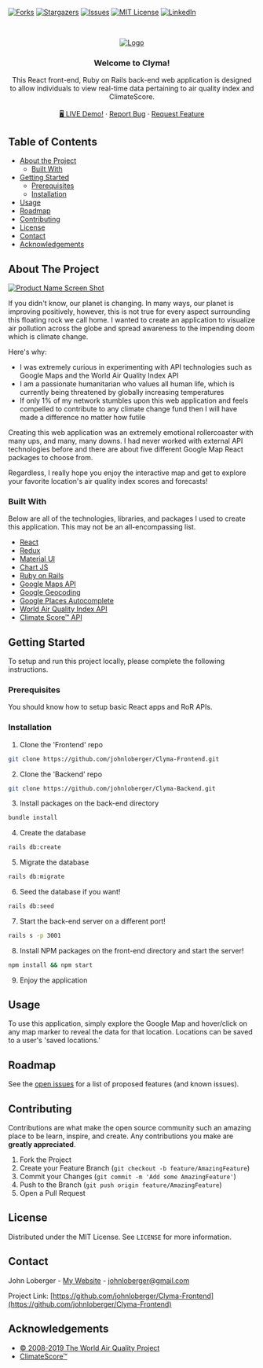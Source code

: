 <!-- PROJECT SHIELDS -->

[![Forks][forks-shield]][forks-url]
[![Stargazers][stars-shield]][stars-url]
[![Issues][issues-shield]][issues-url]
[![MIT License][license-shield]][license-url]
[![LinkedIn][linkedin-shield]][linkedin-url]


<!-- PROJECT LOGO -->
<br />
<p align="center">
  <a href="https://github.com/johnloberger/Clyma-Frontend">
    <img src="https://media.giphy.com/media/VI2UC13hwWin1MIfmi/giphy.gif" alt="Logo">
  </a>

  <h3 align="center">Welcome to Clyma!</h3>

  <p align="center">
    This React front-end, Ruby on Rails back-end web application is designed to allow individuals to view real-time data pertaining to air quality index and ClimateScore. 
    <br />
    <br />
    <a href="https://clyma.netlify.app/login">🖥️ LIVE Demo!</a>
    ·
    <a href="https://github.com/johnloberger/Clyma-Frontend/issues">Report Bug</a>
    ·
    <a href="https://github.com/johnloberger/Clyma-Frontend/issues">Request Feature</a>
  </p>
</p>



<!-- TABLE OF CONTENTS -->
## Table of Contents

* [About the Project](#about-the-project)
  * [Built With](#built-with)
* [Getting Started](#getting-started)
  * [Prerequisites](#prerequisites)
  * [Installation](#installation)
* [Usage](#usage)
* [Roadmap](#roadmap)
* [Contributing](#contributing)
* [License](#license)
* [Contact](#contact)
* [Acknowledgements](#acknowledgements)



<!-- ABOUT THE PROJECT -->
## About The Project

[![Product Name Screen Shot][product-screenshot]](https://i.imgur.com/9DtnaKz.png)

If you didn't know, our planet is changing. In many ways, our planet is improving positively, however, this is not true for every aspect surrounding this floating rock we call home. I wanted to create an application to visualize air pollution across the globe and spread awareness to the impending doom which is climate change.

Here's why:
* I was extremely curious in experimenting with API technologies such as Google Maps and the World Air Quality Index API
* I am a passionate humanitarian who values all human life, which is currently being threatened by globally increasing temperatures
* If only 1% of my network stumbles upon this web application and feels compelled to contribute to any climate change fund then I will have made a difference no matter how futile

Creating this web application was an extremely emotional rollercoaster with many ups, and many, many downs. I had never worked with external API technologies before and there are about five different Google Map React packages to choose from.

Regardless, I really hope you enjoy the interactive map and get to explore your favorite location's air quality index scores and forecasts!

### Built With
Below are all of the technologies, libraries, and packages I used to create this application. This may not be an all-encompassing list.
* [React](https://reactjs.org/)
* [Redux](https://redux.js.org/)
* [Material UI](https://material-ui.com/)
* [Chart JS](https://www.npmjs.com/package/react-chartjs-2)
* [Ruby on Rails](https://rubyonrails.org/)
* [Google Maps API](https://www.npmjs.com/package/google-maps-react)
* [Google Geocoding](https://developers.google.com/maps/documentation/geocoding/overview)
* [Google Places Autocomplete](https://developers.google.com/places/web-service/autocomplete)
* [World Air Quality Index API](https://aqicn.org/api/)
* [Climate Score™ API](https://rapidapi.com/sameckhouse/api/climate-score)



<!-- GETTING STARTED -->
## Getting Started

To setup and run this project locally, please complete the following instructions.

### Prerequisites

You should know how to setup basic React apps and RoR APIs.

### Installation

1. Clone the 'Frontend' repo
```sh
git clone https://github.com/johnloberger/Clyma-Frontend.git
```
2. Clone the 'Backend' repo
```sh
git clone https://github.com/johnloberger/Clyma-Backend.git
```
3. Install packages on the back-end directory
```sh
bundle install
```
4. Create the database
```sh
rails db:create
```
5. Migrate the database
```sh
rails db:migrate
```
6. Seed the database if you want!
```sh
rails db:seed
```
7. Start the back-end server on a different port!
```sh
rails s -p 3001
```
8. Install NPM packages on the front-end directory and start the server!
```sh
npm install && npm start
```
9. Enjoy the application



<!-- USAGE EXAMPLES -->
## Usage

To use this application, simply explore the Google Map and hover/click on any map marker to reveal the data for that location. Locations can be saved to a user's 'saved locations.'


<!-- ROADMAP -->
## Roadmap

See the [open issues](https://github.com/johnloberger/Clyma-Frontend/issues) for a list of proposed features (and known issues).



<!-- CONTRIBUTING -->
## Contributing

Contributions are what make the open source community such an amazing place to be learn, inspire, and create. Any contributions you make are **greatly appreciated**.

1. Fork the Project
2. Create your Feature Branch (`git checkout -b feature/AmazingFeature`)
3. Commit your Changes (`git commit -m 'Add some AmazingFeature'`)
4. Push to the Branch (`git push origin feature/AmazingFeature`)
5. Open a Pull Request



<!-- LICENSE -->
## License

Distributed under the MIT License. See `LICENSE` for more information.



<!-- CONTACT -->
## Contact

John Loberger - [My Website](http://jloberger.com) - johnloberger@gmail.com

Project Link: [https://github.com/johnloberger/Clyma-Frontend](https://github.com/johnloberger/Clyma-Frontend)



<!-- ACKNOWLEDGEMENTS -->
## Acknowledgements
* [© 2008-2019 The World Air Quality Project](https://aqicn.org/faq/)
* [ClimateScore™](https://climatescore.com/)



<!-- MARKDOWN LINKS & IMAGES -->
<!-- https://www.markdownguide.org/basic-syntax/#reference-style-links -->

[forks-shield]: https://img.shields.io/github/forks/johnloberger/Clyma-Frontend.svg?style=flat-square
[forks-url]: https://github.com/johnloberger/Clyma-Frontend/network/members
[stars-shield]: https://img.shields.io/github/stars/johnloberger/Clyma-Frontend.svg?style=flat-square
[stars-url]: https://github.com/johnloberger/Clyma-Frontend/stargazers
[issues-shield]: https://img.shields.io/github/issues/johnloberger/Clyma-Frontend.svg?style=flat-square
[issues-url]: https://github.com/johnloberger/Clyma-Frontend/issues
[license-shield]: https://img.shields.io/badge/License-MIT-green.svg
[license-url]: https://github.com/johnloberger/Clyma-Frontend/blob/master/LICENSE.txt
[linkedin-shield]: https://img.shields.io/badge/-LinkedIn-black.svg?style=flat-square&logo=linkedin&colorB=555
[linkedin-url]: https://linkedin.com/in/johnloberger
[product-screenshot]: https://i.imgur.com/9DtnaKz.png
